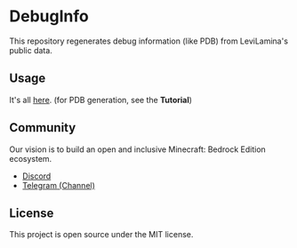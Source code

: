 # DebugInfo

This repository regenerates debug information (like PDB) from LeviLamina's public data.

## Usage

It's all [here](https://bedrockdebug.info/). (for PDB generation, see the **Tutorial**)

## Community

Our vision is to build an open and inclusive Minecraft: Bedrock Edition ecosystem.

- [Discord](https://discord.gg/fPKVZScPT7)
- [Telegram (Channel)](https://t.me/s/bdsplugins)

## License

This project is open source under the MIT license.

